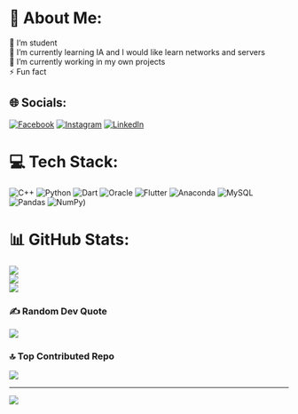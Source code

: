 # 💫 About Me:
🔭 I’m student<br>🌱 I’m currently learning IA and I would like learn networks and servers<br>💬 I’m currently working in my own projects<br>⚡ Fun fact


## 🌐 Socials:
[![Facebook](https://img.shields.io/badge/Facebook-%231877F2.svg?logo=Facebook&logoColor=white)](https://facebook.com/ReyMartinQG) [![Instagram](https://img.shields.io/badge/Instagram-%23E4405F.svg?logo=Instagram&logoColor=white)](https://instagram.com/reymartin_qg) [![LinkedIn](https://img.shields.io/badge/LinkedIn-%230077B5.svg?logo=linkedin&logoColor=white)](https://linkedin.com/in/bluesfire) 

# 💻 Tech Stack:
![C++](https://img.shields.io/badge/c++-%2300599C.svg?style=for-the-badge&logo=c%2B%2B&logoColor=white) ![Python](https://img.shields.io/badge/python-3670A0?style=for-the-badge&logo=python&logoColor=ffdd54) ![Dart](https://img.shields.io/badge/dart-%230175C2.svg?style=for-the-badge&logo=dart&logoColor=white) ![Oracle](https://img.shields.io/badge/Oracle-F80000?style=for-the-badge&logo=oracle&logoColor=white) ![Flutter](https://img.shields.io/badge/Flutter-%2302569B.svg?style=for-the-badge&logo=Flutter&logoColor=white) ![Anaconda](https://img.shields.io/badge/Anaconda-%2344A833.svg?style=for-the-badge&logo=anaconda&logoColor=white) ![MySQL](https://img.shields.io/badge/mysql-%2300f.svg?style=for-the-badge&logo=mysql&logoColor=white) ![Pandas](https://img.shields.io/badge/pandas-%23150458.svg?style=for-the-badge&logo=pandas&logoColor=white) ![NumPy](https://img.shields.io/badge/numpy-%23013243.svg?style=for-the-badge&logo=numpy&logoColor=white))
# 📊 GitHub Stats:
![](https://github-readme-stats.vercel.app/api?username=Bluesfire1467&theme=bear&hide_border=false&include_all_commits=false&count_private=false)<br/>
![](https://github-readme-streak-stats.herokuapp.com/?user=Bluesfire1467&theme=bear&hide_border=false)<br/>
![](https://github-readme-stats.vercel.app/api/top-langs/?username=Bluesfire1467&theme=bear&hide_border=false&include_all_commits=false&count_private=false&layout=compact)

### ✍️ Random Dev Quote
![](https://quotes-github-readme.vercel.app/api?type=horizontal&theme=radical)

### 🔝 Top Contributed Repo
![](https://github-contributor-stats.vercel.app/api?username=Bluesfire1467&limit=5&theme=dracula&combine_all_yearly_contributions=true)

---
[![](https://visitcount.itsvg.in/api?id=Bluesfire1467&icon=0&color=0)](https://visitcount.itsvg.in)

<!-- Proudly created with GPRM ( https://gprm.itsvg.in ) -->
